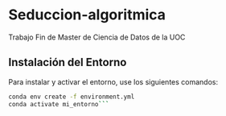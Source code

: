 # Seduccion-algoritmica
Trabajo Fin de Master de Ciencia de Datos de la UOC

## Instalación del Entorno
Para instalar y activar el entorno, use los siguientes comandos:

```bash
conda env create -f environment.yml
conda activate mi_entorno```
